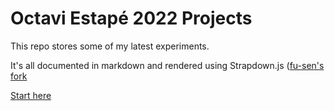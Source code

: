# Octavi Estapé 2022 Projects

This repo stores some of my latest experiments.

It's all documented in markdown and rendered using Strapdown.js ([fu-sen's fork](https://github.com/fu-sen/strapdown.js)

[Start here](https://oestape.github.io/index.html)
